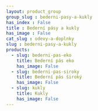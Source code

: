 ```yaml
---
layout: product_group
group_slug : bederni-pasy-a-kukly
has_index : False
title : Bederní pásy a kukly
has_image : False
cat_slug : odevy-a-doplnky
slug : bederni-pasy-a-kukly
products:
  - slug: bederni-pas-eko
    title: Bederní pás eko
    has_image: False
  - slug: bederni-pas-siroky
    title: Bederní pás široký
    has_image: False
  - slug: kukly
    title: Kukly
    has_image: False
---
```


